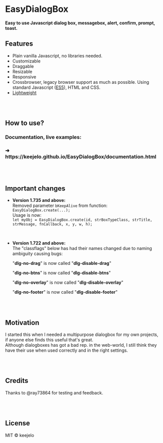 # EasyDialogBox
<b>Easy to use Javascript dialog box, messagebox, alert, confirm, prompt, toast.</b>

## Features
- Plain vanilla Javascript, no libraries needed.
- Customizable
- Draggable
- Resizable
- Responsive
- Crossbrowser, legacy browser support as much as possible. Using standard Javascript (<a href="https://www.google.com/search?q=ecmascript+5" title="https://www.google.com/search?q=ecmascript+5">ES5</a>), HTML and CSS.
- <a href="https://github.com/keejelo/EasyDialogBox/tree/master/js" title="Minified version, smaller size">Lightweight</a>

<br />
<br />

## How to use?
### Documentation, live examples:
<h3>&#10140;&nbsp; https://keejelo.github.io/EasyDialogBox/documentation.html</h3>

<br />
<br />

## Important changes
- <b>Version 1.735 and above:</b><br />
  Removed parameter <code>bKeepAlive</code> from function: <code>EasyDialogBox.create(...);</code>
  <br />
  Usage is now:<br />
  <code>let myObj = EasyDialogBox.create(id, strBoxTypeClass, strTitle, strMessage, fnCallback, x, y, w, h);</code>
  
  <br />
  
- <b>Version 1.722 and above:</b><br />
  The "classflags" below has had their names changed due to naming ambiguity causing bugs:

  "<b>dlg-no-drag</b>" is now called "<b>dlg-disable-drag</b>"
  
  "<b>dlg-no-btns</b>" is now called "<b>dlg-disable-btns</b>"
  
  "<b>dlg-no-overlay</b>" is now called "<b>dlg-disable-overlay</b>"
  
  "<b>dlg-no-footer</b>" is now called "<b>dlg-disable-footer</b>"

<br />
<br />

## Motivation
I started this when I needed a multipurpose dialogbox for my own projects, if anyone else finds this useful that's great.<br />
Although dialogboxes has got a bad rep. in the web-world, I still think they have their use when used correctly and in the right settings.

<br />
<br />

## Credits
Thanks to @ray73864 for testing and feedback.

<br />
<br />

## License
MIT &copy; keejelo
